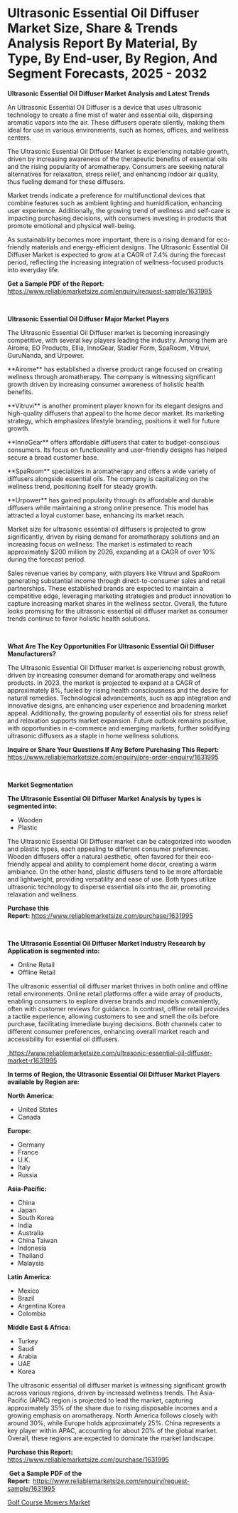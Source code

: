 <p><h1>Ultrasonic Essential Oil Diffuser Market Size, Share & Trends Analysis Report By Material, By Type, By End-user, By Region, And Segment Forecasts, 2025 - 2032</h1></p><p><strong>Ultrasonic Essential Oil Diffuser Market Analysis and Latest Trends</strong></p>
<p><p>An Ultrasonic Essential Oil Diffuser is a device that uses ultrasonic technology to create a fine mist of water and essential oils, dispersing aromatic vapors into the air. These diffusers operate silently, making them ideal for use in various environments, such as homes, offices, and wellness centers. </p><p>The Ultrasonic Essential Oil Diffuser Market is experiencing notable growth, driven by increasing awareness of the therapeutic benefits of essential oils and the rising popularity of aromatherapy. Consumers are seeking natural alternatives for relaxation, stress relief, and enhancing indoor air quality, thus fueling demand for these diffusers. </p><p>Market trends indicate a preference for multifunctional devices that combine features such as ambient lighting and humidification, enhancing user experience. Additionally, the growing trend of wellness and self-care is impacting purchasing decisions, with consumers investing in products that promote emotional and physical well-being. </p><p>As sustainability becomes more important, there is a rising demand for eco-friendly materials and energy-efficient designs. The Ultrasonic Essential Oil Diffuser Market is expected to grow at a CAGR of 7.4% during the forecast period, reflecting the increasing integration of wellness-focused products into everyday life.</p></p>
<p><strong>Get a Sample PDF of the Report:&nbsp;</strong> <a href="https://www.reliablemarketsize.com/enquiry/request-sample/1631995?utm_campaign=2773&utm_medium=2&utm_source=Github&utm_content=ia&utm_term=10042025&utm_id=ultrasonic-essential-oil-diffuser">https://www.reliablemarketsize.com/enquiry/request-sample/1631995</a></p>
<p>&nbsp;</p>
<p><strong>Ultrasonic Essential Oil Diffuser Major Market Players</strong></p>
<p><p>The Ultrasonic Essential Oil Diffuser market is becoming increasingly competitive, with several key players leading the industry. Among them are Airome, EO Products, Ellia, InnoGear, Stadler Form, SpaRoom, Vitruvi, GuruNanda, and Urpower.</p><p>**Airome** has established a diverse product range focused on creating wellness through aromatherapy. The company is witnessing significant growth driven by increasing consumer awareness of holistic health benefits. </p><p>**Vitruvi** is another prominent player known for its elegant designs and high-quality diffusers that appeal to the home decor market. Its marketing strategy, which emphasizes lifestyle branding, positions it well for future growth.</p><p>**InnoGear** offers affordable diffusers that cater to budget-conscious consumers. Its focus on functionality and user-friendly designs has helped secure a broad customer base.</p><p>**SpaRoom** specializes in aromatherapy and offers a wide variety of diffusers alongside essential oils. The company is capitalizing on the wellness trend, positioning itself for steady growth.</p><p>**Urpower** has gained popularity through its affordable and durable diffusers while maintaining a strong online presence. This model has attracted a loyal customer base, enhancing its market reach.</p><p>Market size for ultrasonic essential oil diffusers is projected to grow significantly, driven by rising demand for aromatherapy solutions and an increasing focus on wellness. The market is estimated to reach approximately $200 million by 2026, expanding at a CAGR of over 10% during the forecast period.</p><p>Sales revenue varies by company, with players like Vitruvi and SpaRoom generating substantial income through direct-to-consumer sales and retail partnerships. These established brands are expected to maintain a competitive edge, leveraging marketing strategies and product innovation to capture increasing market shares in the wellness sector. Overall, the future looks promising for the ultrasonic essential oil diffuser market as consumer trends continue to favor holistic health solutions.</p></p>
<p>&nbsp;</p>
<p><strong>What Are The Key Opportunities For Ultrasonic Essential Oil Diffuser Manufacturers?</strong></p>
<p><p>The Ultrasonic Essential Oil Diffuser market is experiencing robust growth, driven by increasing consumer demand for aromatherapy and wellness products. In 2023, the market is projected to expand at a CAGR of approximately 8%, fueled by rising health consciousness and the desire for natural remedies. Technological advancements, such as app integration and innovative designs, are enhancing user experience and broadening market appeal. Additionally, the growing popularity of essential oils for stress relief and relaxation supports market expansion. Future outlook remains positive, with opportunities in e-commerce and emerging markets, further solidifying ultrasonic diffusers as a staple in home wellness solutions.</p></p>
<p><strong>Inquire or Share Your Questions If Any Before Purchasing This Report:</strong> <a href="https://www.reliablemarketsize.com/enquiry/pre-order-enquiry/1631995?utm_campaign=2773&utm_medium=2&utm_source=Github&utm_content=ia&utm_term=10042025&utm_id=ultrasonic-essential-oil-diffuser">https://www.reliablemarketsize.com/enquiry/pre-order-enquiry/1631995</a></p>
<p>&nbsp;</p>
<p><strong>Market Segmentation</strong></p>
<p><strong>The Ultrasonic Essential Oil Diffuser Market Analysis by types is segmented into:</strong></p>
<p><ul><li>Wooden</li><li>Plastic</li></ul></p>
<p><p>The Ultrasonic Essential Oil Diffuser market can be categorized into wooden and plastic types, each appealing to different consumer preferences. Wooden diffusers offer a natural aesthetic, often favored for their eco-friendly appeal and ability to complement home decor, creating a warm ambiance. On the other hand, plastic diffusers tend to be more affordable and lightweight, providing versatility and ease of use. Both types utilize ultrasonic technology to disperse essential oils into the air, promoting relaxation and wellness.</p></p>
<p><strong>Purchase this Report:&nbsp;</strong><a href="https://www.reliablemarketsize.com/purchase/1631995?utm_campaign=2773&utm_medium=2&utm_source=Github&utm_content=ia&utm_term=10042025&utm_id=ultrasonic-essential-oil-diffuser">https://www.reliablemarketsize.com/purchase/1631995</a></p>
<p>&nbsp;</p>
<p><strong>The Ultrasonic Essential Oil Diffuser Market Industry Research by Application is segmented into:</strong></p>
<p><ul><li>Online Retail</li><li>Offline Retail</li></ul></p>
<p><p>The ultrasonic essential oil diffuser market thrives in both online and offline retail environments. Online retail platforms offer a wide array of products, enabling consumers to explore diverse brands and models conveniently, often with customer reviews for guidance. In contrast, offline retail provides a tactile experience, allowing customers to see and smell the oils before purchase, facilitating immediate buying decisions. Both channels cater to different consumer preferences, enhancing overall market reach and accessibility for essential oil diffusers.</p></p>
<p><a href="https://www.reliablemarketsize.com/ultrasonic-essential-oil-diffuser-market-r1631995?utm_campaign=2773&utm_medium=2&utm_source=Github&utm_content=ia&utm_term=10042025&utm_id=ultrasonic-essential-oil-diffuser">&nbsp;https://www.reliablemarketsize.com/ultrasonic-essential-oil-diffuser-market-r1631995</a></p>
<p><strong>In terms of Region, the Ultrasonic Essential Oil Diffuser Market Players available by Region are:</strong></p>
<p>
    <p> <strong> North America: </strong>
        <ul>
            <li>United States</li>
            <li>Canada</li>
        </ul>
        </p> 
    <p> <strong> Europe: </strong>
        <ul>
            <li>Germany</li>
            <li>France</li>
            <li>U.K.</li>
            <li>Italy</li>
            <li>Russia</li>
        </ul>
        </p> 
    <p> <strong> Asia-Pacific: </strong>
        <ul>
            <li>China</li>
            <li>Japan</li>
            <li>South Korea</li>
            <li>India</li>
            <li>Australia</li>
            <li>China Taiwan</li>
            <li>Indonesia</li>
            <li>Thailand</li>
            <li>Malaysia</li>
        </ul>
        </p> 
    <p> <strong> Latin America: </strong>
        <ul>
            <li>Mexico</li>
            <li>Brazil</li>
            <li>Argentina Korea</li>
            <li>Colombia</li>
        </ul>
        </p> 
    <p> <strong> Middle East & Africa: </strong>
        <ul>
            <li>Turkey</li>
            <li>Saudi</li>
            <li>Arabia</li>
            <li>UAE</li>
            <li>Korea</li>
        </ul>
    </p>
    </p>
<p><p>The ultrasonic essential oil diffuser market is witnessing significant growth across various regions, driven by increased wellness trends. The Asia-Pacific (APAC) region is projected to lead the market, capturing approximately 35% of the share due to rising disposable incomes and a growing emphasis on aromatherapy. North America follows closely with around 30%, while Europe holds approximately 25%. China represents a key player within APAC, accounting for about 20% of the global market. Overall, these regions are expected to dominate the market landscape.</p></p>
<p><strong>Purchase this Report: </strong><a href="https://www.reliablemarketsize.com/purchase/1631995?utm_campaign=2773&utm_medium=2&utm_source=Github&utm_content=ia&utm_term=10042025&utm_id=ultrasonic-essential-oil-diffuser">https://www.reliablemarketsize.com/purchase/1631995</a></p>
<p>&nbsp;<strong>Get a Sample PDF of the Report:&nbsp;&nbsp;</strong><a href="https://www.reliablemarketsize.com/enquiry/request-sample/1631995?utm_campaign=2773&utm_medium=2&utm_source=Github&utm_content=ia&utm_term=10042025&utm_id=ultrasonic-essential-oil-diffuser">https://www.reliablemarketsize.com/enquiry/request-sample/1631995</a></p>
<p><strong></strong></p>
<p><p><a href="https://github.com/bmorecock/Market-Research-Report-List-6/blob/main/golf-course-mowers-market.md?utm_campaign=2773&utm_medium=2&utm_source=Github&utm_content=ia&utm_term=10042025&utm_id=ultrasonic-essential-oil-diffuser">Golf Course Mowers Market</a></p></p>